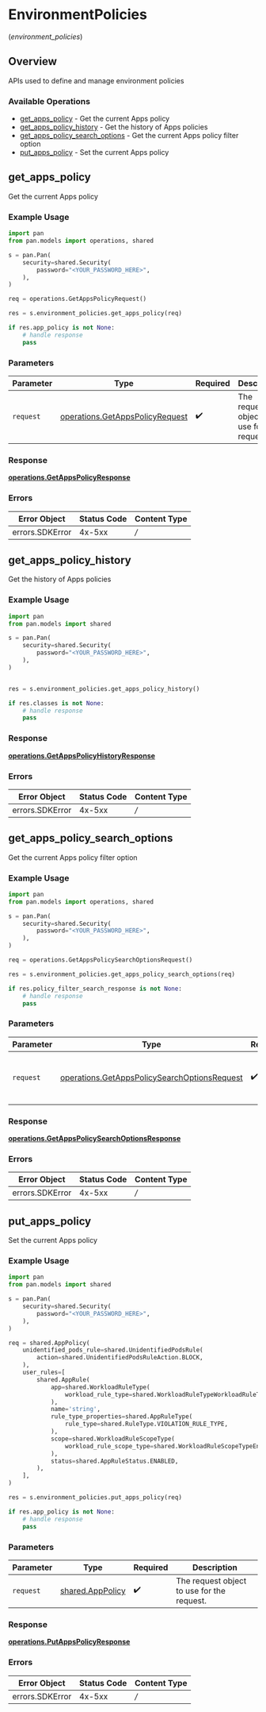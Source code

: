 # EnvironmentPolicies
(*environment_policies*)

## Overview

APIs used to  define and manage environment policies

### Available Operations

* [get_apps_policy](#get_apps_policy) - Get the current Apps policy
* [get_apps_policy_history](#get_apps_policy_history) - Get the history of Apps policies
* [get_apps_policy_search_options](#get_apps_policy_search_options) - Get the current Apps policy filter option
* [put_apps_policy](#put_apps_policy) - Set the current Apps policy

## get_apps_policy

Get the current Apps policy

### Example Usage

```python
import pan
from pan.models import operations, shared

s = pan.Pan(
    security=shared.Security(
        password="<YOUR_PASSWORD_HERE>",
    ),
)

req = operations.GetAppsPolicyRequest()

res = s.environment_policies.get_apps_policy(req)

if res.app_policy is not None:
    # handle response
    pass
```

### Parameters

| Parameter                                                                          | Type                                                                               | Required                                                                           | Description                                                                        |
| ---------------------------------------------------------------------------------- | ---------------------------------------------------------------------------------- | ---------------------------------------------------------------------------------- | ---------------------------------------------------------------------------------- |
| `request`                                                                          | [operations.GetAppsPolicyRequest](../../models/operations/getappspolicyrequest.md) | :heavy_check_mark:                                                                 | The request object to use for the request.                                         |


### Response

**[operations.GetAppsPolicyResponse](../../models/operations/getappspolicyresponse.md)**
### Errors

| Error Object    | Status Code     | Content Type    |
| --------------- | --------------- | --------------- |
| errors.SDKError | 4x-5xx          | */*             |

## get_apps_policy_history

Get the history of Apps policies

### Example Usage

```python
import pan
from pan.models import shared

s = pan.Pan(
    security=shared.Security(
        password="<YOUR_PASSWORD_HERE>",
    ),
)


res = s.environment_policies.get_apps_policy_history()

if res.classes is not None:
    # handle response
    pass
```


### Response

**[operations.GetAppsPolicyHistoryResponse](../../models/operations/getappspolicyhistoryresponse.md)**
### Errors

| Error Object    | Status Code     | Content Type    |
| --------------- | --------------- | --------------- |
| errors.SDKError | 4x-5xx          | */*             |

## get_apps_policy_search_options

Get the current Apps policy filter option

### Example Usage

```python
import pan
from pan.models import operations, shared

s = pan.Pan(
    security=shared.Security(
        password="<YOUR_PASSWORD_HERE>",
    ),
)

req = operations.GetAppsPolicySearchOptionsRequest()

res = s.environment_policies.get_apps_policy_search_options(req)

if res.policy_filter_search_response is not None:
    # handle response
    pass
```

### Parameters

| Parameter                                                                                                    | Type                                                                                                         | Required                                                                                                     | Description                                                                                                  |
| ------------------------------------------------------------------------------------------------------------ | ------------------------------------------------------------------------------------------------------------ | ------------------------------------------------------------------------------------------------------------ | ------------------------------------------------------------------------------------------------------------ |
| `request`                                                                                                    | [operations.GetAppsPolicySearchOptionsRequest](../../models/operations/getappspolicysearchoptionsrequest.md) | :heavy_check_mark:                                                                                           | The request object to use for the request.                                                                   |


### Response

**[operations.GetAppsPolicySearchOptionsResponse](../../models/operations/getappspolicysearchoptionsresponse.md)**
### Errors

| Error Object    | Status Code     | Content Type    |
| --------------- | --------------- | --------------- |
| errors.SDKError | 4x-5xx          | */*             |

## put_apps_policy

Set the current Apps policy

### Example Usage

```python
import pan
from pan.models import shared

s = pan.Pan(
    security=shared.Security(
        password="<YOUR_PASSWORD_HERE>",
    ),
)

req = shared.AppPolicy(
    unidentified_pods_rule=shared.UnidentifiedPodsRule(
        action=shared.UnidentifiedPodsRuleAction.BLOCK,
    ),
    user_rules=[
        shared.AppRule(
            app=shared.WorkloadRuleType(
                workload_rule_type=shared.WorkloadRuleTypeWorkloadRuleType.POD_ANY_WORKLOAD_RULE_TYPE,
            ),
            name='string',
            rule_type_properties=shared.AppRuleType(
                rule_type=shared.RuleType.VIOLATION_RULE_TYPE,
            ),
            scope=shared.WorkloadRuleScopeType(
                workload_rule_scope_type=shared.WorkloadRuleScopeTypeEnum.ANY_RULE_TYPE,
            ),
            status=shared.AppRuleStatus.ENABLED,
        ),
    ],
)

res = s.environment_policies.put_apps_policy(req)

if res.app_policy is not None:
    # handle response
    pass
```

### Parameters

| Parameter                                            | Type                                                 | Required                                             | Description                                          |
| ---------------------------------------------------- | ---------------------------------------------------- | ---------------------------------------------------- | ---------------------------------------------------- |
| `request`                                            | [shared.AppPolicy](../../models/shared/apppolicy.md) | :heavy_check_mark:                                   | The request object to use for the request.           |


### Response

**[operations.PutAppsPolicyResponse](../../models/operations/putappspolicyresponse.md)**
### Errors

| Error Object    | Status Code     | Content Type    |
| --------------- | --------------- | --------------- |
| errors.SDKError | 4x-5xx          | */*             |
